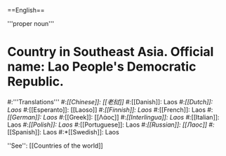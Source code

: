==English==

'''proper noun'''

# Country in Southeast Asia. Official name: Lao People's Democratic Republic.
#:'''Translations'''
#:*[[Chinese]]: [[老挝]]
#:*[[Danish]]: Laos
#:*[[Dutch]]: Laos
#:*[[Esperanto]]: [[Laoso]]
#:*[[Finnish]]: Laos
#:*[[French]]: Laos
#:*[[German]]: Laos
#:*[[Greek]]: [[Λάος]]
#:*[[Interlingua]]: Laos
#:*[[Italian]]: Laos
#:*[[Polish]]: Laos
#:*[[Portuguese]]: Laos
#:*[[Russian]]: [[Лаос]]
#:*[[Spanish]]: Laos
#:*[[Swedish]]: Laos

''See'': [[Countries of the world]]